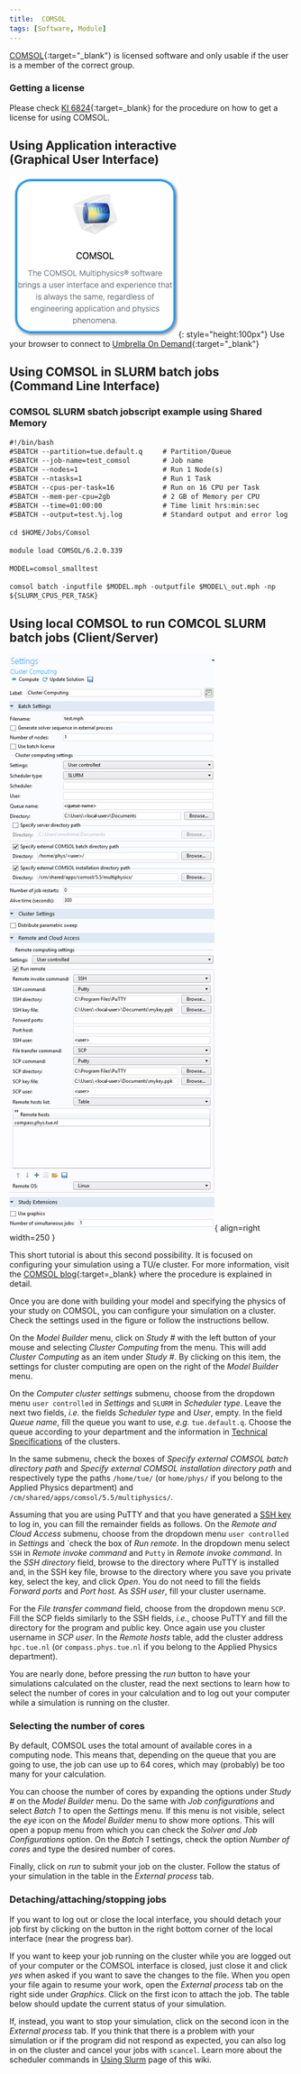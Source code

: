 ```yaml
---
title:  COMSOL
tags: [Software, Module]
---
```


[COMSOL](https://www.comsol.com/){:target="_blank"} is licensed software and only usable if the user is a member of the correct group.

### Getting a license

Please check
[KI 6824](https://tue.topdesk.net/tas/public/ssp/content/search?q=KI%206824){:target=_blank}
for the procedure on how to get a license for using COMSOL.

## Using Application interactive<br>(Graphical User Interface)

![COMSOL in Umbrella On Demdand](comsol-ood.png){: style="height:100px"}
Use your browser to connect to [Umbrella On Demand](https://hpc.tue.nl){:target="_blank"}

## Using COMSOL in SLURM batch jobs<br>(Command Line Interface)

### COMSOL SLURM sbatch jobscript example using Shared Memory

```slurm
#!/bin/bash
#SBATCH --partition=tue.default.q     # Partition/Queue
#SBATCH --job-name=test_comsol        # Job name
#SBATCH --nodes=1                     # Run 1 Node(s)
#SBATCH --ntasks=1                    # Run 1 Task
#SBATCH --cpus-per-task=16            # Run on 16 CPU per Task
#SBATCH --mem-per-cpu=2gb             # 2 GB of Memory per CPU
#SBATCH --time=01:00:00               # Time limit hrs:min:sec
#SBATCH --output=test.%j.log          # Standard output and error log

cd $HOME/Jobs/Comsol

module load COMSOL/6.2.0.339

MODEL=comsol_smalltest

comsol batch -inputfile $MODEL.mph -outputfile $MODEL\_out.mph -np ${SLURM_CPUS_PER_TASK}
```

## Using local COMSOL to run COMCOL SLURM batch jobs (Client/Server)

![Comsol Settings](comsol_settings.png){ align=right width=250 }

This short tutorial is about this
second possibility. It is focused on configuring your simulation using a
TU/e cluster. For more information, visit the [COMSOL
blog](https://www.comsol.com/blogs/how-to-run-on-clusters-from-the-comsol-desktop-environment/){:target=_blank}
where the procedure is explained in detail.

Once you are done with building your model and specifying the physics of
your study on COMSOL, you can configure your simulation on a cluster.
Check the settings used in the figure or follow the instructions bellow.

On the *Model Builder* menu, click on *Study \#* with the left button of
your mouse and selecting *Cluster Computing* from the menu. This will
add *Cluster Computing* as an item under *Study \#*. By clicking on this
item, the settings for cluster computing are open on the right of the
*Model Builder* menu.

On the *Computer cluster settings* submenu, choose from the dropdown
menu `user controlled` in *Settings* and `SLURM` in *Scheduler type*.
Leave the next two fields, *i.e.* the fields *Scheduler type* and
*User*, empty. In the field *Queue name*, fill the queue you want to
use, *e.g.* `tue.default.q`. Choose the queue according to your
department and the information in [Technical Specifications](../../specifications.md) of the clusters.

In the same submenu, check the boxes of *Specify external COMSOL batch
directory path* and *Specify external COMSOL installation directory
path* and respectively type the paths `/home/tue/`<user> (or
`home/phys/`<user> if you belong to the Applied Physics department) and
`/cm/shared/apps/comsol/5.5/multiphysics/`.

Assuming that you are using PuTTY and that you have generated a [SSH
key](../../steps/access/ssh.md#passwordless-authentication) to log in, you can fill the
remainder fields as follows. On the *Remote and Cloud Access* submenu,
choose from the dropdown menu `user controlled` in *Settings* and
\`check the box of *Run remote*. In the dropdown menu select `SSH` in
*Remote invoke command* and `Putty` in *Remote invoke command*. In the
*SSH directory* field, browse to the directory where PuTTY is installed
and, in the SSH key file, browse to the directory where you save you
private key, select the key, and click *Open*. You do not need to fill
the fields *Forward ports* and *Port host*. As *SSH user*, fill your
cluster username.

For the *File transfer command* field, choose from the dropdown menu
`SCP`. Fill the SCP fields similarly to the SSH fields, *i.e.*, choose
PuTTY and fill the directory for the program and public key. Once again
use you cluster username in *SCP user*. In the *Remote hosts* table, add
the cluster address `hpc.tue.nl` (or `compass.phys.tue.nl` if you belong
to the Applied Physics department).

You are nearly done, before pressing the *run* button to have your
simulations calculated on the cluster, read the next sections to learn
how to select the number of cores in your calculation and to log out
your computer while a simulation is running on the cluster.

### Selecting the number of cores

By default, COMSOL uses the total amount of available cores in a
computing node. This means that, depending on the queue that you are
going to use, the job can use up to 64 cores, which may (probably) be
too many for your calculation.

You can choose the number of cores by expanding the options under *Study
\#* on the *Model Builder* menu. Do the same with *Job configurations*
and select *Batch 1* to open the *Settings* menu. If this menu is not
visible, select the *eye* icon on the *Model Builder* menu to show more
options. This will open a popup menu from which you can check the
*Solver and Job Configurations* option. On the *Batch 1* settings, check
the option *Number of cores* and type the desired number of cores.

Finally, click on *run* to submit your job on the cluster. Follow the
status of your simulation in the table in the *External process* tab.

### Detaching/attaching/stopping jobs

If you want to log out or close the local interface, you should detach
your job first by clicking on the button in the right bottom corner of
the local interface (near the progress bar).

If you want to keep your job running on the cluster while you are logged
out of your computer or the COMSOL interface is closed, just close it
and click *yes* when asked if you want to save the changes to the file.
When you open your file again to resume your work, open the *External
process* tab on the right side under *Graphics*. Click on the first icon
to attach the job. The table below should update the current status of
your simulation.

If, instead, you want to stop your simulation, click on the second icon
in the *External process* tab. If you think that there is a problem with
your simulation or if the program did not respond as expected, you can
also log in on the cluster and cancel your jobs with `scancel`. Learn
more about the scheduler commands in [Using Slurm](../../steps/jobs/index.md) page of this wiki.
